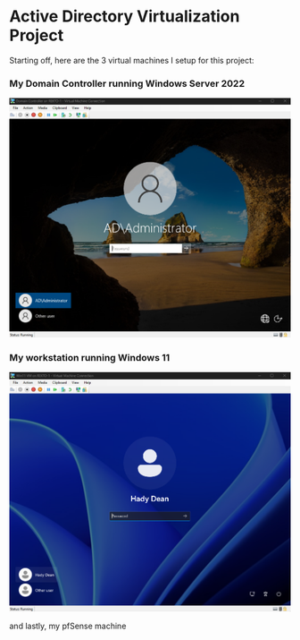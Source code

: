 # Active Directory Virtualization Project

Starting off, here are the 3 virtual machines I setup for this project:

### My Domain Controller running Windows Server 2022
![](Screenshots/AD_DC_Login_Screen.png)


### My workstation running Windows 11
![](Screenshots/AD_Win11VM_Login_Screen.png)

and lastly, my pfSense machine 
